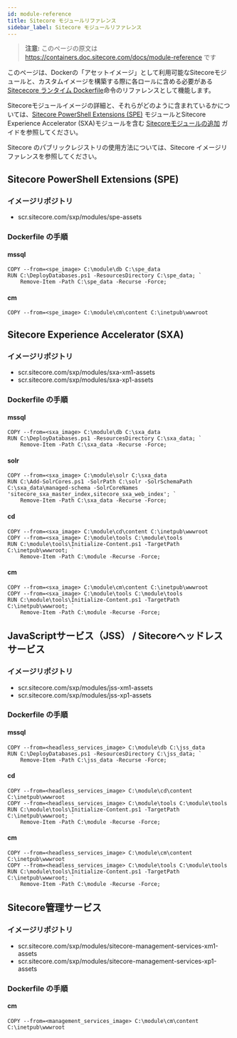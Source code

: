 ```yaml
---
id: module-reference
title: Sitecore モジュールリファレンス
sidebar_label: Sitecore モジュールリファレンス
---
```


> **注意:** このページの原文は https://containers.doc.sitecore.com/docs/module-reference です

このページは、Dockerの「アセットイメージ」として利用可能なSitecoreモジュールと、カスタムイメージを構築する際に各ロールに含める必要がある[Sitececore ランタイム Dockerfile](build-sitecore-images.md#sitecore-ランタイム-dockerfile)命令のリファレンスとして機能します。

Sitecoreモジュールイメージの詳細と、それらがどのように含まれているかについては、[Sitecore PowerShell Extensions (SPE)](#sitecore-powershell-extensions-spe) モジュールとSitecore Experience Accelerator (SXA)モジュールを含む [Sitecoreモジュールの追加](add-modules.md) ガイドを参照してください。

Sitecore のパブリックレジストリの使用方法については、Sitecore イメージリファレンスを参照してください。

## Sitecore PowerShell Extensions (SPE)

### イメージリポジトリ

* scr.sitecore.com/sxp/modules/spe-assets

### Dockerfile の手順

#### mssql

```
COPY --from=<spe_image> C:\module\db C:\spe_data
RUN C:\DeployDatabases.ps1 -ResourcesDirectory C:\spe_data; `
    Remove-Item -Path C:\spe_data -Recurse -Force;

```

#### cm

```
COPY --from=<spe_image> C:\module\cm\content C:\inetpub\wwwroot
```

## Sitecore Experience Accelerator (SXA)

### イメージリポジトリ

* scr.sitecore.com/sxp/modules/sxa-xm1-assets
* scr.sitecore.com/sxp/modules/sxa-xp1-assets

### Dockerfile の手順

#### mssql

```
COPY --from=<sxa_image> C:\module\db C:\sxa_data
RUN C:\DeployDatabases.ps1 -ResourcesDirectory C:\sxa_data; `
    Remove-Item -Path C:\sxa_data -Recurse -Force;
```

#### solr

````
COPY --from=<sxa_image> C:\module\solr C:\sxa_data
RUN C:\Add-SolrCores.ps1 -SolrPath C:\solr -SolrSchemaPath C:\sxa_data\managed-schema -SolrCoreNames 'sitecore_sxa_master_index,sitecore_sxa_web_index'; `
    Remove-Item -Path C:\sxa_data -Recurse -Force;
````    

#### cd

```
COPY --from=<sxa_image> C:\module\cd\content C:\inetpub\wwwroot
COPY --from=<sxa_image> C:\module\tools C:\module\tools
RUN C:\module\tools\Initialize-Content.ps1 -TargetPath C:\inetpub\wwwroot; `
    Remove-Item -Path C:\module -Recurse -Force;
```

#### cm

```
COPY --from=<sxa_image> C:\module\cm\content C:\inetpub\wwwroot
COPY --from=<sxa_image> C:\module\tools C:\module\tools
RUN C:\module\tools\Initialize-Content.ps1 -TargetPath C:\inetpub\wwwroot; `
    Remove-Item -Path C:\module -Recurse -Force;
```

## JavaScriptサービス（JSS） / Sitecoreヘッドレスサービス

### イメージリポジトリ

* scr.sitecore.com/sxp/modules/jss-xm1-assets
* scr.sitecore.com/sxp/modules/jss-xp1-assets

### Dockerfile の手順

#### mssql

```
COPY --from=<headless_services_image> C:\module\db C:\jss_data
RUN C:\DeployDatabases.ps1 -ResourcesDirectory C:\jss_data; `
    Remove-Item -Path C:\jss_data -Recurse -Force;
```

#### cd

```
COPY --from=<headless_services_image> C:\module\cd\content C:\inetpub\wwwroot
COPY --from=<headless_services_image> C:\module\tools C:\module\tools
RUN C:\module\tools\Initialize-Content.ps1 -TargetPath C:\inetpub\wwwroot; `
    Remove-Item -Path C:\module -Recurse -Force;
```

#### cm

```
COPY --from=<headless_services_image> C:\module\cm\content C:\inetpub\wwwroot
COPY --from=<headless_services_image> C:\module\tools C:\module\tools
RUN C:\module\tools\Initialize-Content.ps1 -TargetPath C:\inetpub\wwwroot; `
    Remove-Item -Path C:\module -Recurse -Force;
```

## Sitecore管理サービス

### イメージリポジトリ

* scr.sitecore.com/sxp/modules/sitecore-management-services-xm1-assets
* scr.sitecore.com/sxp/modules/sitecore-management-services-xp1-assets

### Dockerfile の手順

#### cm

```
COPY --from=<management_services_image> C:\module\cm\content C:\inetpub\wwwroot
```